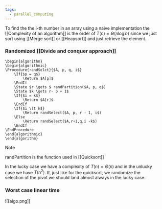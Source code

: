 ```yaml
---
tags:
  - parallel_computing
---
```

To find the the i-th number in an array using a naive implementation the [[Complexity of an algorithm]] is the order of $T(n) = \Theta(n\log n)$ since we just sort using [[Merge sort]] or [[Heapsort]] and just retrieve the element.
### Randomized [[Divide and conquer approach]]

```pseudo
\begin{algorithm}
\begin{algorithmic}
\Procedure{randSelct}{$A, p, q, i$}
	\If{$p = q$}
		\Return $A[p]$
	\EndIf
	\State $r \gets $ randPartition($A, p, q$)
	\State $k \gets r- p + 1$
	\If{$i = k$}
		\Return $A[r]$
	\EndIf
	\If{$i \lt k$}
		\Return randSelect($A, p, r - 1, i$)
	\Else
		\Return randSelect($A,r+1,q,i -k$)	
	\EndIf
\EndProcedure
\end{algorithmic}
\end{algorithm}
```

>[!note]
randPartition is the function used in [[Quicksort]]

In the lucky case we have a complexity of $T(n) = \Theta(n)$ and in the unlucky case we have $T(n^{2})$. If, just like for the quicksort, we randomize the selection of the pivot we should land almost always in the lucky case.
### Worst case linear time

![[algo.png]]